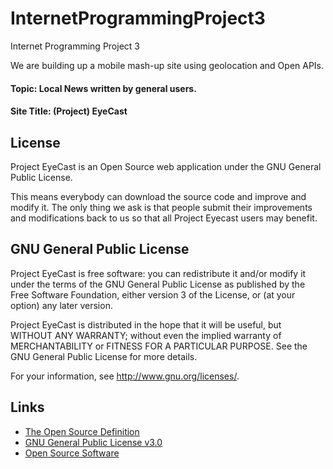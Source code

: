 InternetProgrammingProject3
===========================

Internet Programming Project 3


We are building up a mobile mash-up site using geolocation and Open APIs.

#### Topic: Local News written by general users.

#### Site Title: (Project) EyeCast

## License

Project EyeCast is an Open Source web application under the GNU General Public License.

This means everybody can download the source code and improve and modify it. The only thing we ask is that people submit their improvements and modifications back to us so that all Project Eyecast users may benefit.

## GNU General Public License

Project EyeCast is free software: you can redistribute it and/or modify
it under the terms of the GNU General Public License as published by
the Free Software Foundation, either version 3 of the License, or
(at your option) any later version.

Project EyeCast is distributed in the hope that it will be useful,
but WITHOUT ANY WARRANTY; without even the implied warranty of
MERCHANTABILITY or FITNESS FOR A PARTICULAR PURPOSE.  See the
GNU General Public License for more details.

For your information, see <http://www.gnu.org/licenses/>.

## Links

* [The Open Source Definition](http://www.opensource.org/)
* [GNU General Public License v3.0](http://www.gnu.org/licenses/gpl-3.0.html)
* [Open Source Software](http://en.wikipedia.org/wiki/Open_source_software)
